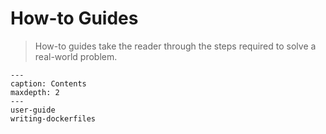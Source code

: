 # How-to Guides

> How-to guides take the reader through the steps required to solve a
> real-world problem.


```{toctree}
---
caption: Contents
maxdepth: 2
---
user-guide
writing-dockerfiles
```

